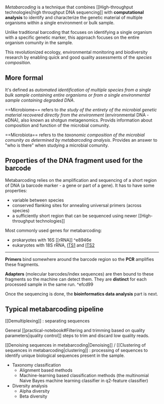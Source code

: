 *Metabarcoding* is a technique that combines [[High-throughput technologies|high throughput DNA sequencing]] with **computational analysis** to identify and characterize the genetic material of multiple organisms within a single environment or bulk sample. 

Unlike traditional barcoding that focuses on identifying a single organism with a specific genetic marker, this approach focuses on the entire organism comunity in the sample.

This revolutionized ecology, environmental monitoring and biodiversity research by enabling quick and good quality assessments of the *species composition*.

## More formal

It's defined as *automated identification of multiple species from a single bulk sample containing entire organisms or from a single environmental sample containing degraded DNA*.

==Microbiome== refers to *the study of the entirety of the microbial genetic material recovered directly from the environment* (environmental DNA - eDNA), also known as shotgun metagenomics. Provids information about composition and function of the microbial comunity.

==Microbiota== refers to the *taxonomic composition of the microbial comunity as determined by metabarcoding analysis*. Provides an answer to "who is there" when studying a microbial comunity.

## Properties of the DNA fragment used for the barcode

Metabarcoding relies on the amplification and sequencing of a short region of DNA (a barcode marker - a gene or part of a gene). It has to have some properties:

- variable between species
- conserved flanking sites for annealing universal primers (across species)
- a sufficiently short region that can be sequenced using newer [[High-throughput technologies]]

Most commonly used genes for metabarcoding:

- prokaryotes with 16S [[rRNA]] ^e8946e
- eukaryotes with 18S rRNA, [ITS1](Internal%20transcribed%20spacer%20(ITS)) and [ITS2](Internal%20transcribed%20spacer%20(ITS))

---

**Primers** bind somewhere around the barcode region so the **PCR** amplifies these fragments. 

**Adapters** (molecular barcodes/index sequences) are then bound to these fragments so the machine can detect them. They are **distinct** for each processed sample in the same run. ^efcd99

Once the sequencing is done, the **bioinformatics data analysis** part is next.

## Typical metabarcoding pipeline

[[Demultiplexing]] : separating sequences

General [[practical-notebook#Filtering and trimming based on quality parameters|quality control]] steps to trim and discard low quality reads.

[[Denoising sequences in metabarcoding|Denoising]] / [[Clustering of sequences in metabarcoding|clustering]]  : processing of sequences to identify unique biological sequences present in the sample.

- Taxonomy classification 
	- Alignment based methods 
	- Machine-learning based classification methods (the multinomial Naive Bayes machine learning classifier in q2-feature classifier) 
- Diversity analysis 
	- Alpha diversity 
	- Beta diversity